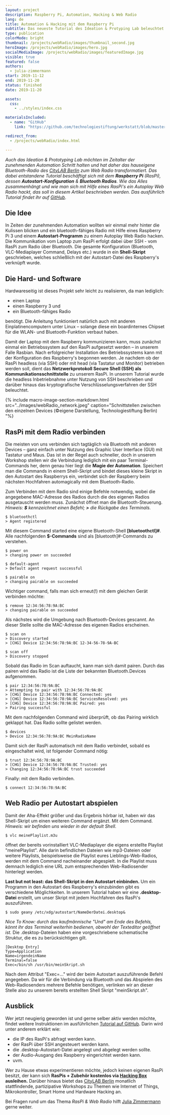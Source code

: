 ```yaml
---
layout: project
description: Raspberry Pi, Automation, Hacking & Web Radio
lang: de
title: Automation & Hacking mit dem Raspberry Pi
subtitle: Das neueste Tutorial des Ideation & Protyping Lab beleuchtet die Tiefen der Automatisierung und erklärt "Wie man sein Bluetooth-Radio zum Autoplay Web Radio hackt."
type: publication
colorMode: bright
thumbnail: /projects/webRadio/images/thumbnail_second.jpg
heroImage: /projects/webRadio/images/hero.jpg
socialMediaImage: /projects/webRadio/images/featuredImage.jpg
visible: true
featured: false
authors:
  - julia-zimmermann
start: 2019-11-12
end: 2019-11-20
status: finished
date: 2019-11-20

assets:
  css:
    - ../styles/index.css

materialsIncluded:
  - name: "GitHub"
    link: "https://github.com/technologiestiftung/werkstatt/blob/master/HowTo_WebRadio.md"

redirect_from:
  - /projects/webRadio/index.html

---
```


*Auch das Ideation & Prototyping Lab möchten im Zeitalter der zunehmenden Automation Schritt halten und hat daher das hauseigene Bluetooth-Radio des [CityLAB Berlin](https://www.citylab-berlin.org/) zum Web Radio transformatiert. Das dabei entstandene Tutorial beschäftigt sich mit dem **Raspberry Pi** (RasPi), dessen **Autostart-Konfiguration** & **Bluetooth Radios**. Wie das Alles zusammenhängt und wie man sich mit Hilfe eines RasPi's ein Autoplay Web Radio hackt, das soll in diesem Artikel beschrieben werden. Das ausführlich Tutorial findet ihr auf [GitHub](https://github.com/technologiestiftung/werkstatt/blob/master/HowTo_WebRadio.md)*.

## Die Idee
In Zeiten der zunehmenden Automation wollten wir einmal mehr hinter die Kulissen blicken und ein bluetooth-fähiges Radio mit Hilfe eines Raspberry Pi 3 und einem **Autostart-Programm** zu einem Autoplay Web Radio hacken. Die Kommunikation vom Laptop zum RasPi erfolgt dabei über SSH - vom RasPi zum Radio über Bluetooth. Die gesamte Konfiguration (Bluetooth, VLC-Mediaplayer Command, Delays etc.) wurde in ein **Shell-Skript** geschrieben, welches schließlich mit der Autostart-Datei des Raspberry's verknüpft wurde. 

## Die Hard- und Software
Hardwareseitig ist dieses Projekt sehr leicht zu realisieren, da man lediglich:
* einen Laptop
* einen Raspberry 3 und
* ein Bluetooth-fähiges Radio

benötigt. Die Anleitung funktioniert natürlich auch mit anderen Einplatinencomputern unter Linux – solange diese ein boardinternes Chipset für die WLAN- und Bluetooth-Funktion verbaut haben.

Damit der Laptop mit dem Raspberry kommunizieren kann, muss zunächst einmal ein Betriebssystem auf den RasPi aufgesetzt werden – in unserem Falle Rasbian. Nach erfolgreicher Installation des Betriebssystems kann mit der Konfiguration des Raspberry's begonnen werden. Je nachdem ob der RasPi headless (via SSH) oder mit head (via Tastatur und Monitor) betrieben werden soll, dient das **Netzwerkprotokoll Secure Shell (SSH) als Kommunikationsschnittstelle** zu unserem RasPi. In unserem Tutorial wurde die headless Inbetriebnahme unter Nutzung von SSH beschrieben und darüber hinaus das kryptografische Verschlüsselungsverfahren der SSH beleuchtet.

{% include macro-image-section-markdown.html src="../images/webRadio_network.jpeg" caption="Schnittstellen zwischen den einzelnen Devices (©eigene Darstellung, Technologiestiftung Berlin) "%}

## RasPi mit dem Radio verbinden
Die meisten von uns verbinden sich tagtäglich via Bluetooth mit anderen Devices – ganz einfach unter Nutzung des Graphic User Interface (GUI) mit Tastatur und Maus. Das ist in der Regel auch schneller, doch in unserem Workshop stellen wir die Verbindung lediglich mit ein paar Terminal-Commands her, denn genau hier liegt die **Magie der Automation**. Speichert man die Commands in einem Shell-Skript und bindet dieses kleine Skript in den Autostart des Raspberrys ein, verbindet sich der Raspberry beim nächsten Hochfahren automagically mit dem Bluetooth-Radio. 

Zum Verbinden mit dem Radio sind einige Befehle notwendig, wobei die angegebene MAC-Adresse des Radios durch die des eigenen Radios ausgetauscht werden muss. Zunächst öffnet man die Bluetooth-Steuerung.
*Hinweis: **$** kennzeichnet einen Befehl; **>** die Rückgabe des Terminals.*

```shell
$ bluetoothctl
> Agent registered
```
Mit diesem Command started eine eigene Bluetooth-Shell **[bluetoothctl]#**. Alle nachfolgenden **$-Commands** sind als [bluetooth]#-Commands zu verstehen.
```
$ power on
> changing power on succeeded

$ default-agent
> Default agent request successful

$ pairable on
> changing pairable on succeeded
```
Wichtiger command, falls man sich erneut(!) mit dem gleichen Gerät verbinden möchte:
```
$ remove 12:34:56:78:9A:BC
> changing pairable on succeeded
```
Als nächstes wird die Umgebung nach Bluetooth-Devices gescannt. An dieser Stelle sollte die MAC-Adresse des eigenen Radios erscheinen.
```
$ scan on
> Discovery started
> [CHG] Device 12:34:56:78:9A:BC 12-34-56-78-9A-BC

$ scan off
> Discovery stopped
```
Sobald das Radio im Scan auftaucht, kann man sich damit pairen. Durch das pairen wird das Radio ist die Liste der bekannten Bluetooth.Devices aufgenommen.
```
$ pair 12:34:56:78:9A:BC
> Attempting to pair with 12:34:56:78:9A:BC
> [CHG] Device 12:34:56:78:9A:BC Connected: yes
> [CHG] Device 12:34:56:78:9A:BC ServicesResolved: yes
> [CHG] Device 12:34:56:78:9A:BC Paired: yes
> Pairing successful
```
Mit dem nachfolgenden Command wird überprüft, ob das Pairing wirklich geklappt hat. Das Radio sollte gelistet werden.
```
$ devices
> Device 12:34:56:78:9A:BC MeinRadioName
```
Damit sich der RasPi automatisch mit dem Radio verbindet, sobald es eingeschaltet wird, ist folgender Command nötig:
```
$ trust 12:34:56:78:9A:BC
> [CHG] Device 12:34:56:78:9A:BC Trusted: yes
> Changing 12:34:56:78:9A:BC trust succeeded
```
Finally: mit dem Radio verbinden.
```
$ connect 12:34:56:78:9A:BC
```

## Web Radio per Autostart abspielen

Damit der Aha-Effekt größer und das Ergebnis hörbar ist, haben wir das Shell-Skript um einen weiteren Command ergänzt. Mit dem Command. *Hinweis: wir befinden uns wieder in der default Shell.*
```shell
$ vlc meinePlaylist.m3u
```
öffnet der bereits vorinstalliert VLC-Mediaplayer die eigens erstellte Playlist "meinePlaylist". Alle darin befindlichen Dateien wie mp3-Dateien oder weitere Playlists, beispielsweise die Playlist eures Lieblings-Web-Radios, werden mit dem Command nacheinander abgespielt. In die Playlist muss demnach lediglich eine URL zum entsprechenden Web-Radiosender hinterlegt werden.

**Last but not least: das Shell-Skript in den Autostart einbinden.** Um ein Programm in den Autostart des Raspberry's einzubinden gibt es verschiedene Möglichkeiten. In unserem Tutorial haben wir eine **.desktop-Datei** erstellt, um unser Skript mit jedem Hochfahren des RasPi's auszuführen. 
```shell
$ sudo geany /etc/xdg/autostart/NameDerDatei.desktop&
```
*Nice To Know: durch das kaufmännische "Und" am Ende des Befehls, könnt ihr das Terminal weiterhin bedienen, obwohl der Texteditor geöffnet ist.*
Die .desktop-Dateien haben eine vorgeschriebene schematische Struktur, die es zu berücksichtigen gilt.
```plain
[Desktop Entry]
Type=Application
Name=irgendeinName
Terminal=false
Exec=/bin/sh /usr/bin/meinSkript.sh
```
Nach dem Attribut "Exec=..." wird der beim Autostart auszuführende Befehl angegeben. Da wir für die Verbindung via Bluetooth und das Abspielen des Web-Radiosenders mehrere Befehle benötigen, verlinken wir an dieser Stelle also zu unserem bereits erstellten Shell Skript "meinSkript.sh".

## Ausblick

Wer jetzt neugierig geworden ist und gerne selber aktiv werden möchte, findet weitere Instruktionen im ausführlichen [Tutorial auf GitHub](https://github.com/technologiestiftung/werkstatt/blob/master/HowTo_WebRadio.md). Darin wird unter anderem erklärt wie:
* die IP des RasPi's abfragt werden kann.
* der RasPi über SSH angesteuert werden kann.
* die .desktop-Autostart-Datei angelegt und abgelegt werden sollte.
* der Audio-Ausgang des Raspberry eingerichtet werden kann.
* uvm.


Wer zu Hause etwas experimentieren möchte, jedoch keinen eigenen RasPi besitzt, der kann sich **RasPis + Zubehör kostenlos via [Hacking Box](https://www.technologiestiftung-berlin.de/hackingbox/) ausleihen.** Darüber hinaus bietet das [CityLAB Berlin](https://www.citylab-berlin.org/) monatlich stattfindende, partizipative Workshops zu Themen wie Internet of Things, Mikrokontroller, Smart Home und Hardware Hacking an. 

Bei Fragen rund um das Thema *RasPi & Web Radio* hilft [Julia Zimmermann](mailto:Zimmermann@technologiestiftung-berlin.de) gerne weiter.
